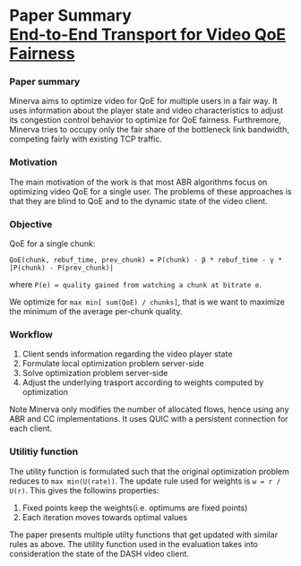# Paper Summary <br> [End-to-End Transport for Video QoE Fairness](http://web.cs.ucla.edu/~ravi/CS219_F19/papers/minerva.pdf)

### Paper summary

Minerva aims to optimize video for QoE for multiple users in a fair way. It uses information about the player state and video characteristics to adjust its congestion control behavior to optimize for QoE fairness. Furthremore, Minerva tries to occupy only the fair share of the bottleneck link bandwidth, competing fairly with existing TCP traffic.

### Motivation

The main motivation of the work is that most ABR algorithms focus on optimizing video QoE for a single user. The problems of these approaches is that they are blind to QoE and to the dynamic state of the video client.

### Objective

QoE for a single chunk:
```
QoE(chunk, rebuf_time, prev_chunk) = P(chunk) - β * rebuf_time - γ * |P(chunk) - P(prev_chunk)|
```

where `P(e) = quality gained from watching a chunk at bitrate e`.

We optimize for `max min[ sum(QoE) / chunks]`, that is we want to maximize the minimum of the average per-chunk quality.

### Workflow

1. Client sends information regarding the video player state
2. Formulate local optimization problem server-side
3. Solve optimization problem server-side
4. Adjust the underlying trasport according to weights computed by optimization

Note Minerva only modifies the number of allocated flows, hence using any ABR and CC implementations. It uses QUIC with a persistent connection for each client.

### Utilitiy function

The utility function is formulated such that the original optimization problem reduces to `max min(U(rate))`. The update rule used for weights is `w = r / U(r)`. This gives the followins properties:
1. Fixed points keep the weights(i.e. optimums are fixed points)
2. Each iteration moves towards optimal values

The paper presents multiple utilty functions that get updated with similar rules as above. The utility function used in the evaluation takes into consideration the state of the DASH video client.
